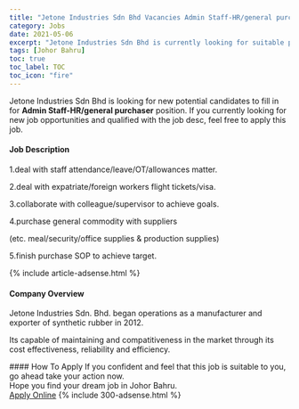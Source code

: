 ```yaml
---
title: "Jetone Industries Sdn Bhd Vacancies Admin Staff-HR/general purchaser" 
category: Jobs 
date: 2021-05-06 
excerpt: "Jetone Industries Sdn Bhd is currently looking for suitable person to fill in the Admin Staff-HR/general purchaser which based in Johor Bahru" 
tags: [Johor Bahru] 
toc: true 
toc_label: TOC 
toc_icon: "fire" 
--- 
```


<p>Jetone Industries Sdn Bhd is looking for new potential candidates to fill in for <b>Admin Staff-HR/general purchaser</b> position. If you currently looking for new job opportunities and qualified with the job desc, feel free to apply this job.
</p><div><div><h4>Job Description</h4></div><div><div><span><div><p>1.deal with staff attendance/leave/OT/allowances matter.</p><p>2.deal with expatriate/foreign workers flight tickets/visa.</p><p>3.collaborate with colleague/supervisor to achieve goals.</p><p>4.purchase general commodity with suppliers</p><p>(etc. meal/security/office supplies &amp; production supplies)</p><p>5.finish purchase SOP to achieve target.</p></div></span></div></div></div> 
{% include article-adsense.html %} 
<div><div><h4>Company Overview</h4></div><div><div><span><div><p>Jetone Industries Sdn. Bhd. began operations as a manufacturer and exporter of synthetic rubber in 2012.&#160;</p><p>Its capable of maintaining and compatitiveness in the market through its cost effectiveness, reliability and efficiency.</p></div></span></div></div></div> 
#### How To Apply 
If you confident and feel that this job is suitable to you, go ahead take your action now. <br/> 
Hope you find your dream job in Johor Bahru. <br/> 
<a href="https://www.jobstreet.com.my/en/job/admin-staff-hr-general-purchaser-4558146?jobId=jobstreet-my-job-4558146&" class="btn btn--info" target="_blank" rel="nofollow noopenner">Apply Online</a> 
{% include 300-adsense.html %} 